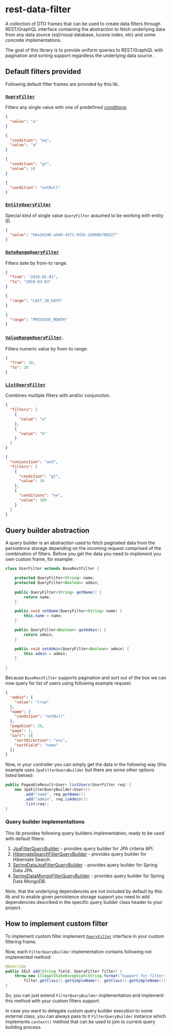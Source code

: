 # rest-data-filter

A collection of DTO frames that can be used to create data filters through REST/GraphQL interface containing the abstraction to fetch underlying data from any data source (sql/nosql database, lucene index, etc) and some concrete implementations.

The goal of this library is to provide uniform queries to REST/GraphQL with pagination and sorting support regardless the underlying data source .

## Default filters provided

Following default filter frames are provided by this lib.

### [`QueryFilter`](src/main/java/com/lifeinide/rest/filter/filters/QueryFilter.java)

Filters any single value with one of predefined [conditions](src/main/java/com/lifeinide/rest/filter/enums/QueryCondition.java):

```json
{
  "value": "a"
}

{
  "condition": "eq",
  "value": "a"
}

{
  "condition": "gt",
  "value": 10
}

{
  "condition": "notNull"
}
``` 

### [`EntityQueryFilter`](src/main/java/com/lifeinide/rest/filter/filters/EntityQueryFilter.java)

Special kind of single value `QueryFilter` assumed to be working with entity ID.

```json
{
  "value": "b9a103d6-a9dd-4371-9d2b-1b008bf88327"
}
``` 

### [`DateRangeQueryFilter`](src/main/java/com/lifeinide/rest/filter/filters/DateRangeQueryFilter.java) 

Filters date by from-to range.

```json
{
  "from": "2018-01-01",
  "to": "2018-03-03"
}

{
  "range": "LAST_30_DAYS"
}

{
  "range": "PREVIOUS_MONTH"
}
``` 

### [`ValueRangeQueryFilter`](src/main/java/com/lifeinide/rest/filter/filters/ValueRangeQueryFilter.java).

Filters numeric value by from-to range.

```json
{
  "from": 10,
  "to": 20
}
``` 

### [`ListQueryFilter`](src/main/java/com/lifeinide/rest/filter/filters/ListQueryFilter.java)

Combines multiple filters with and/or conjunction.

```json
{
  "filters": [
    {
      "value": "a"
    },
    {
      "value": "b"
    }
  ]
}

{
  "conjunction": "and",
  "filters": [
    {
      "condition": "gt",
      "value": 10
    },
    {
      "conditions": "ne",
      "value": 100
    }
  ]
}
```

## Query builder abstraction

A query builder is an abstraction used to fetch paginated data from the persistence storage depending on the incoming request comprised of the combination of filters. Before you get the data you need to implement you own custom frame, for example:

```java
class UserFilter extends BaseRestFilter {

	protected QueryFilter<String> name;
	protected QueryFilter<Boolean> admin;
  
	public QueryFilter<String> getName() {
		return name;
	}

	public void setName(QueryFilter<String> name) {
		this.name = name;
	}

	public QueryFilter<Boolean> getAdmin() {
		return admin;
	}

	public void setAdmin(QueryFilter<Boolean> admin) {
		this.admin = admin;
	}
	
}
```

Because `BaseRestFilter` supports pagination and sort out of the box we can now query for list of users using following example request:

```json
{
  "admin": {
    "value": "true"
  },
  "name": {
    "condition": "notNull"
  },
  "pageSize": 20,
  "page": 3,
  "sort": [{
  	"sortDirection": "asc",
  	"sortField": "name"
  }]
}
```

Now, in your controller you can simply get the data in the following way (this example uses `JpaFilterQueruBuilder` but there are some other options listed below):

```java
public PageableResult<User> listUsers(UserFilter req) {
	new JpaFilterQueryBuilder<User>()
		.add("name", req.getName())
		.add("admin", req.isAdmin())
		.list(req);
}
```

### Query builder implementations

This lib provides following query builders implementation, ready to be used with default filters:

1. [JpaFilterQueryBuilder](src/main/java/com/lifeinide/rest/filter/impl/jpa/JpaFilterQueryBuilder.java) - provides query builder for JPA criteria API.
1. [HibernateSearchFilterQueryBuilder](src/main/java/com/lifeinide/rest/filter/impl/hibernate/HibernateSearchFilterQueryBuilder.java) - provides query builder for Hibernate Search.
1. [SpringDataJpaFilterQueryBuilder](src/main/java/com/lifeinide/rest/filter/impl/spring/SpringDataJpaFilterQueryBuilder.java) - provides query builder for Spring Data JPA.
1. [SpringDataMongoFilterQueryBuilder](src/main/java/com/lifeinide/rest/filter/impl/spring/SpringDataMongoFilterQueryBuilder.java) - provides query builder for Spring Data MongoDB.

Note, that the underlying dependencies are not included by default by this lib and to enable given persistence storage support you need to add dependencies described in the specific query builder class header to your project.

## How to implement custom filter

To implement custom filter implement [`QueryFilter`](src/main/java/com/lifeinide/rest/filter/intr/QueryFilter.java) interface in your custom filtering frame.

Now, each `FilterQueryBuilder` implementation contains following not implemented method:

```java
@Override
public SELF add(String field, QueryFilter filter) {
	throw new IllegalStateException(String.format("Support for filter: %s in builder: %s is not implemented",
		filter.getClass().getSimpleName(), getClass().getSimpleName()));
}
```

So, you can just extend `FilterQueryBuilder` implementation and implement this method with your custom filters support. 

In case you want to delegate custom query builder execution to some external class, you can always pass to it `FilterQueryBuilder` instance which implements `context()` method that can be used to join to current query building process.
